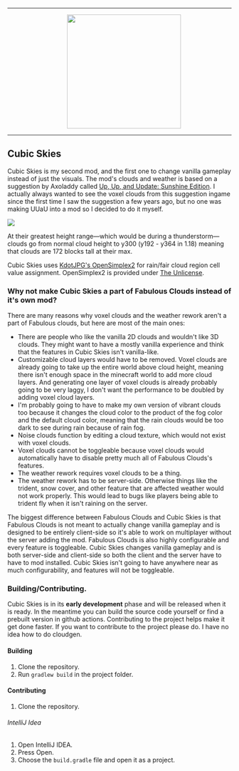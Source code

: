 ___

<p align="center" style="margin-left: 20px;">
  <img src="https://cdn.discordapp.com/attachments/870400219525832795/879425465381707796/icon.png" width="256" height="256" style="display: block;margin-left: auto;margin-right: auto;"/>
</p>

___

## Cubic Skies

Cubic Skies is my second mod, and the first one to change vanilla gameplay instead of just the visuals. The mod's clouds and weather is based on a suggestion by Axoladdy called [Up, Up, and Update: Sunshine Edition](https://new.reddit.com/r/minecraftsuggestions/comments/atvrl4/up_up_and_update_sunshine_edition_a_fully/). I actually always wanted to see the voxel clouds from this suggestion ingame since the first time I saw the suggestion a few years ago, but no one was making UUaU into a mod so I decided to do it myself.

![](https://cdn.discordapp.com/attachments/870400219525832795/879378413293563924/2021-08-22_20.32.42.png)

At their greatest height range—which would be during a thunderstorm—clouds go from normal cloud height to y300 (y192 - y364 in 1.18) meaning that clouds are 172 blocks tall at their max.

Cubic Skies uses [KdotJPG's OpenSimplex2](https://github.com/KdotJPG/OpenSimplex2) for rain/fair cloud region cell value assignment. OpenSimplex2 is provided under [The Unlicense](https://github.com/KdotJPG/OpenSimplex2/blob/master/UNLICENSE).

### Why not make Cubic Skies a part of Fabulous Clouds instead of it's own mod?

There are many reasons why voxel clouds and the weather rework aren't a part of Fabulous clouds, but here are most of the main ones:
- There are people who like the vanilla 2D clouds and wouldn't like 3D clouds. They might want to have a mostly vanilla experience and think that the features in Cubic Skies isn't vanilla-like.
- Customizable cloud layers would have to be removed. Voxel clouds are already going to take up the entire world above cloud height, meaning there isn't enough space in the minecraft world to add more cloud layers. And generating one layer of voxel clouds is already probably going to be very laggy, I don't want the performance to be doubled by adding voxel cloud layers.
- I'm probably going to have to make my own version of vibrant clouds too because it changes the cloud color to the product of the fog color and the default cloud color, meaning that the rain clouds would be too dark to see during rain because of rain fog.
- Noise clouds function by editing a cloud texture, which would not exist with voxel clouds.
- Voxel clouds cannot be toggleable because voxel clouds would automatically have to disable pretty much all of Fabulous Clouds's features. 
- The weather rework requires voxel clouds to be a thing.
- The weather rework has to be server-side. Otherwise things like the trident, snow cover, and other feature that are affected weather would not work properly. This would lead to bugs like players being able to trident fly when it isn't raining on the server.

The biggest difference between Fabulous Clouds and Cubic Skies is that Fabulous Clouds is not meant to actually change vanilla gameplay and is designed to be entirely client-side so it's able to work on multiplayer without the server adding the mod. Fabulous Clouds is also highly configurable and every feature is toggleable. Cubic Skies changes vanilla gameplay and is both server-side and client-side so both the client and the server have to have to mod installed. Cubic Skies isn't going to have anywhere near as much configurability, and features will not be toggleable.

### Building/Contributing.

Cubic Skies is in its **early development** phase and will be released when it is ready. In the meantime you can build the source code yourself or find a prebuilt version in github actions. Contributing to the project helps make it get done faster. If you want to contribute to the project please do. I have no idea how to do cloudgen.

#### Building
1. Clone the repository.
2. Run `gradlew build` in the project folder.

#### Contributing
1. Clone the repository.

###### IntelliJ Idea
1. Open IntelliJ IDEA.
2. Press Open.
3. Choose the `build.gradle` file and open it as a project.
